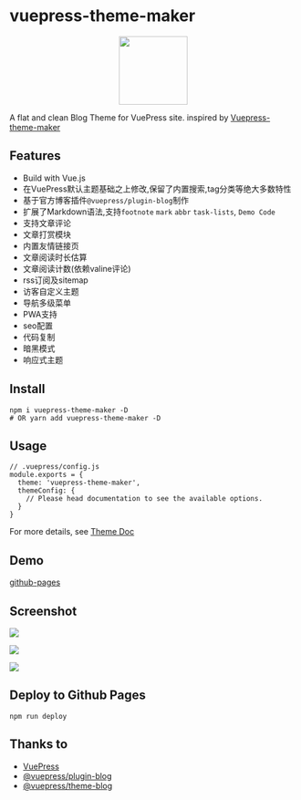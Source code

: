 # vuepress-theme-maker

<p align="center">
  <a href='https://github.com/codeLove9/myBlog'><img src='https://80shuo.com/images/maker-logo.svg' height='120px'></a>
</p>

A flat and clean Blog Theme for VuePress site. inspired by [Vuepress-theme-maker](https://github.com/80maker/vuepress-theme-maker)

## Features

- Build with Vue.js
- 在VuePress默认主题基础之上修改,保留了内置搜索,tag分类等绝大多数特性
- 基于官方博客插件`@vuepress/plugin-blog`制作
- 扩展了Markdown语法,支持`footnote` `mark` `abbr` `task-lists`, `Demo Code`
- 支持文章评论
- 文章打赏模块
- 内置友情链接页
- 文章阅读时长估算
- 文章阅读计数(依赖valine评论)
- rss订阅及sitemap
- 访客自定义主题
- 导航多级菜单
- PWA支持
- seo配置
- 代码复制
- 暗黑模式
- 响应式主题

## Install

```
npm i vuepress-theme-maker -D
# OR yarn add vuepress-theme-maker -D
```

## Usage

```
// .vuepress/config.js
module.exports = {
  theme: 'vuepress-theme-maker',
  themeConfig: {
    // Please head documentation to see the available options.
  }
}
```

For more details, see [Theme Doc](https://codelove9.github.io/myBlog/)

## Demo

[github-pages](https://codelove9.github.io/myBlog/)

## Screenshot

![](https://codelove9.github.io/images/screenshot-1.jpg)

![](https://codelove9.github.io/images/screenshot-2.jpg)

![](https://codelove9.github.io/images/screenshot-3.jpg)

## Deploy to Github Pages

```
npm run deploy
```

## Thanks to

- [VuePress](https://vuepress.vuejs.org/)
- [@vuepress/plugin-blog](https://github.com/vuepress/vuepress-plugin-blog)
- [@vuepress/theme-blog](https://github.com/vuepress/vuepress-theme-blog)
